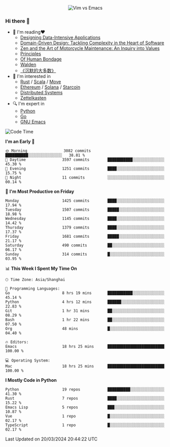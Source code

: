 <p align="center">
    <img src="https://gist.githubusercontent.com/coldnight/e696baffb094e71c96cb302118878eae/raw/40ea5053a6f66cc65f90f437e4173497da225958/banner.gif" alt="Vim vs Emacs" />
</p>

### Hi there 👋

- 📖 I'm reading❤️
    + [Designing Data-Intensive Applications](https://www.oreilly.com/library/view/designing-data-intensive-applications/9781491903063/)
    + [Domain-Driven Design: Tackling Complexity in the Heart of Software](https://www.dddcommunity.org/book/evans_2003/)
    + [Zen and the Art of Motorcycle Maintenance: An Inquiry into Values](https://en.wikipedia.org/wiki/Zen_and_the_Art_of_Motorcycle_Maintenance)
    + [Principles](https://www.principles.com/)
    + [Of Human Bondage](https://en.wikipedia.org/wiki/Of_Human_Bondage)
    + [Walden](https://en.wikipedia.org/wiki/Walden)
    + [《沉默的大多数》](https://en.wikipedia.org/wiki/Silent_majority)
- 🌱 I'm interested in
    + [Rust](https://www.rust-lang.org/) / [Scala](https://www.scala-lang.org/) / [Move](https://github.com/move-language/move/)
    + [Ethereum](https://ethereum.org/en/) / [Solana](https://solana.com/) / [Starcoin](https://github.com/starcoinorg/starcoin)
	+ [Distributed Systems](https://www.linuxzen.com/notes/topics/20200320174417_%E5%88%86%E5%B8%83%E5%BC%8F/)
	+ [Zettelkasten](https://www.linuxzen.com/notes/notes/20220120080920-slip_box/)
- 🔍 I'm expert in
    + [Python](https://www.python.org/)
    + [Go](https://go.dev/)
    + [GNU Emacs](https://www.gnu.org/software/emacs/)

<!--START_SECTION:waka-->
![Code Time](http://img.shields.io/badge/Code%20Time-2%2C744%20hrs%2042%20mins-blue)

**I'm an Early 🐤** 

```text
🌞 Morning                3082 commits        ██████████░░░░░░░░░░░░░░░   38.81 % 
🌆 Daytime                3597 commits        ███████████░░░░░░░░░░░░░░   45.30 % 
🌃 Evening                1251 commits        ████░░░░░░░░░░░░░░░░░░░░░   15.75 % 
🌙 Night                  11 commits          ░░░░░░░░░░░░░░░░░░░░░░░░░   00.14 % 
```
📅 **I'm Most Productive on Friday** 

```text
Monday                   1425 commits        ████░░░░░░░░░░░░░░░░░░░░░   17.94 % 
Tuesday                  1507 commits        █████░░░░░░░░░░░░░░░░░░░░   18.98 % 
Wednesday                1145 commits        ████░░░░░░░░░░░░░░░░░░░░░   14.42 % 
Thursday                 1379 commits        ████░░░░░░░░░░░░░░░░░░░░░   17.37 % 
Friday                   1681 commits        █████░░░░░░░░░░░░░░░░░░░░   21.17 % 
Saturday                 490 commits         ██░░░░░░░░░░░░░░░░░░░░░░░   06.17 % 
Sunday                   314 commits         █░░░░░░░░░░░░░░░░░░░░░░░░   03.95 % 
```


📊 **This Week I Spent My Time On** 

```text
🕑︎ Time Zone: Asia/Shanghai

💬 Programming Languages: 
Go                       8 hrs 19 mins       ███████████░░░░░░░░░░░░░░   45.14 % 
Python                   4 hrs 12 mins       ██████░░░░░░░░░░░░░░░░░░░   22.83 % 
Git                      1 hr 31 mins        ██░░░░░░░░░░░░░░░░░░░░░░░   08.29 % 
Bash                     1 hr 22 mins        ██░░░░░░░░░░░░░░░░░░░░░░░   07.50 % 
Org                      48 mins             █░░░░░░░░░░░░░░░░░░░░░░░░   04.40 % 

🔥 Editors: 
Emacs                    18 hrs 25 mins      █████████████████████████   100.00 % 

💻 Operating System: 
Mac                      18 hrs 25 mins      █████████████████████████   100.00 % 
```

**I Mostly Code in Python** 

```text
Python                   19 repos            ██████████░░░░░░░░░░░░░░░   41.30 % 
Rust                     7 repos             ████░░░░░░░░░░░░░░░░░░░░░   15.22 % 
Emacs Lisp               5 repos             ███░░░░░░░░░░░░░░░░░░░░░░   10.87 % 
Vue                      1 repo              █░░░░░░░░░░░░░░░░░░░░░░░░   02.17 % 
TypeScript               1 repo              █░░░░░░░░░░░░░░░░░░░░░░░░   02.17 % 
```




 Last Updated on 20/03/2024 20:44:22 UTC
<!--END_SECTION:waka-->
